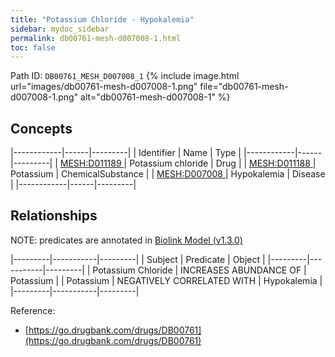 ```yaml
---
title: "Potassium Chloride - Hypokalemia"
sidebar: mydoc_sidebar
permalink: db00761-mesh-d007008-1.html
toc: false 
---
```



Path ID: `DB00761_MESH_D007008_1`
{% include image.html url="images/db00761-mesh-d007008-1.png" file="db00761-mesh-d007008-1.png" alt="db00761-mesh-d007008-1" %}

## Concepts

|------------|------|---------|
| Identifier | Name | Type    |
|------------|------|---------|
| <a href="https://identifiers.org/MESH:D011189">MESH:D011189 </a> | Potassium chloride | Drug |
| <a href="https://identifiers.org/MESH:D011188">MESH:D011188 </a> | Potassium | ChemicalSubstance |
| <a href="https://identifiers.org/MESH:D007008">MESH:D007008 </a> | Hypokalemia | Disease |
|------------|------|---------|

## Relationships


NOTE: predicates are annotated in <a href="https://github.com/biolink/biolink-model/releases/tag/v1.3.0">Biolink Model (v1.3.0)</a>

|---------|-----------|---------|
| Subject | Predicate | Object  |
|---------|-----------|---------|
| Potassium Chloride | INCREASES ABUNDANCE OF | Potassium |
| Potassium | NEGATIVELY CORRELATED WITH | Hypokalemia |
|---------|-----------|---------|

Reference: 
  - [https://go.drugbank.com/drugs/DB00761](https://go.drugbank.com/drugs/DB00761)
